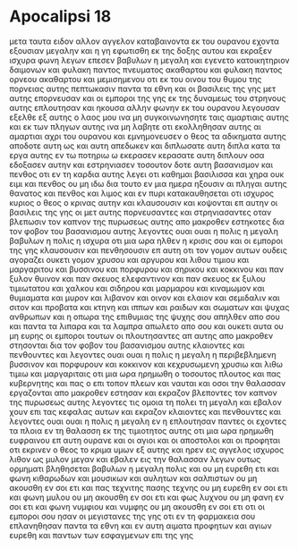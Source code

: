 # Apocalipsi 18
μετα ταυτα ειδον αλλον αγγελον καταβαινοντα εκ του ουρανου εχοντα εξουσιαν μεγαλην και η γη εφωτισθη εκ της δοξης αυτου
και εκραξεν ισχυρα φωνη λεγων επεσεν βαβυλων η μεγαλη και εγενετο κατοικητηριον δαιμονων και φυλακη παντος πνευματος ακαθαρτου και φυλακη παντος ορνεου ακαθαρτου και μεμισημενου
οτι εκ του οινου του θυμου της πορνειας αυτης πεπτωκασιν παντα τα εθνη και οι βασιλεις της γης μετ αυτης επορνευσαν και οι εμποροι της γης εκ της δυναμεως του στρηνους αυτης επλουτησαν
και ηκουσα αλλην φωνην εκ του ουρανου λεγουσαν εξελθε εξ αυτης ο λαος μου ινα μη συγκοινωνησητε ταις αμαρτιαις αυτης και εκ των πληγων αυτης ινα μη λαβητε
οτι εκολληθησαν αυτης αι αμαρτιαι αχρι του ουρανου και εμνημονευσεν ο θεος τα αδικηματα αυτης
αποδοτε αυτη ως και αυτη απεδωκεν και διπλωσατε αυτη διπλα κατα τα εργα αυτης εν τω ποτηριω ω εκερασεν κερασατε αυτη διπλουν
οσα εδοξασεν αυτην και εστρηνιασεν τοσουτον δοτε αυτη βασανισμον και πενθος οτι εν τη καρδια αυτης λεγει οτι καθημαι βασιλισσα και χηρα ουκ ειμι και πενθος ου μη ιδω
δια τουτο εν μια ημερα ηξουσιν αι πληγαι αυτης θανατος και πενθος και λιμος και εν πυρι κατακαυθησεται οτι ισχυρος κυριος ο θεος ο κρινας αυτην 
και κλαυσουσιν και κοψονται επ αυτην οι βασιλεις της γης οι μετ αυτης πορνευσαντες και στρηνιασαντες οταν βλεπωσιν τον καπνον της πυρωσεως αυτης
απο μακροθεν εστηκοτες δια τον φοβον του βασανισμου αυτης λεγοντες ουαι ουαι η πολις η μεγαλη βαβυλων η πολις η ισχυρα οτι μια ωρα ηλθεν η κρισις σου
και οι εμποροι της γης κλαυσουσιν και πενθησουσιν επ αυτη οτι τον γομον αυτων ουδεις αγοραζει ουκετι
γομον χρυσου και αργυρου και λιθου τιμιου και μαργαριτου και βυσσινου και πορφυρου και σηρικου και κοκκινου και παν ξυλον θυινον και παν σκευος ελεφαντινον και παν σκευος εκ ξυλου τιμιωτατου και χαλκου και σιδηρου και μαρμαρου
και κιναμωμον και θυμιαματα και μυρον και λιβανον και οινον και ελαιον και σεμιδαλιν και σιτον και προβατα και κτηνη και ιππων και ραιδων και σωματων και ψυχας ανθρωπων
και η οπωρα της επιθυμιας της ψυχης σου απηλθεν απο σου και παντα τα λιπαρα και τα λαμπρα απωλετο απο σου και ουκετι αυτα ου μη ευρης
οι εμποροι τουτων οι πλουτησαντες απ αυτης απο μακροθεν στησονται δια τον φοβον του βασανισμου αυτης κλαιοντες και πενθουντες
και λεγοντες ουαι ουαι η πολις η μεγαλη η περιβεβλημενη βυσσινον και πορφυρουν και κοκκινον και κεχρυσωμενη χρυσιω και λιθω τιμιω και μαργαριταις
οτι μια ωρα ηρημωθη ο τοσουτος πλουτος και πας κυβερνητης και πας ο επι τοπον πλεων και ναυται και οσοι την θαλασσαν εργαζονται απο μακροθεν εστησαν
και εκραζον βλεποντες τον καπνον της πυρωσεως αυτης λεγοντες τις ομοια τη πολει τη μεγαλη
και εβαλον χουν επι τας κεφαλας αυτων και εκραζον κλαιοντες και πενθουντες και λεγοντες ουαι ουαι η πολις η μεγαλη εν η επλουτησαν παντες οι εχοντες τα πλοια εν τη θαλασση εκ της τιμιοτητος αυτης οτι μια ωρα ηρημωθη
ευφραινου επ αυτη ουρανε και οι αγιοι και οι αποστολοι και οι προφηται οτι εκρινεν ο θεος το κριμα υμων εξ αυτης
και ηρεν εις αγγελος ισχυρος λιθον ως μυλον μεγαν και εβαλεν εις την θαλασσαν λεγων ουτως ορμηματι βληθησεται βαβυλων η μεγαλη πολις και ου μη ευρεθη ετι
και φωνη κιθαρωδων και μουσικων και αυλητων και σαλπιστων ου μη ακουσθη εν σοι ετι και πας τεχνιτης πασης τεχνης ου μη ευρεθη εν σοι ετι και φωνη μυλου ου μη ακουσθη εν σοι ετι
και φως λυχνου ου μη φανη εν σοι ετι και φωνη νυμφιου και νυμφης ου μη ακουσθη εν σοι ετι οτι οι εμποροι σου ησαν οι μεγιστανες της γης οτι εν τη φαρμακεια σου επλανηθησαν παντα τα εθνη
και εν αυτη αιματα προφητων και αγιων ευρεθη και παντων των εσφαγμενων επι της γης
